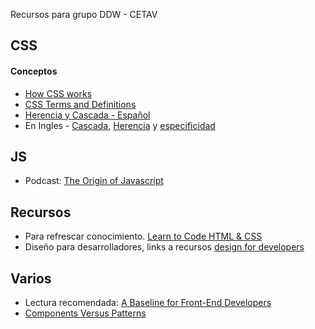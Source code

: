 Recursos para grupo DDW - CETAV

CSS
------

#### Conceptos
* [How CSS works](https://developer.mozilla.org/en-US/docs/Web/Guide/CSS/Getting_started/How_CSS_works)
* [CSS Terms and Definitions](http://www.impressivewebs.com/css-terms-definitions/)
* [Herencia y Cascada - Español](http://mosaic.uoc.edu/ac/le/es/m6/ud2/)
* En Ingles - [Cascada](http://nicolasgallagher.com/css-cascade-specificity-inheritance/), [Herencia](https://developer.mozilla.org/en-US/docs/Web/CSS/inheritance) y [especificidad](https://developer.mozilla.org/en-US/docs/Web/CSS/Specificity)

JS
------
* Podcast: [The Origin of Javascript](http://devchat.tv/js-jabber/124-jsj-the-origin-of-javascript-with-brendan-eich)

Recursos
------
* Para refrescar conocimiento. [Learn to Code HTML & CSS](http://learn.shayhowe.com/html-css/)
* Diseño para desarrolladores, links a recursos [design for developers](https://danbarber.me/design-for-developers/)

Varios
------
* Lectura recomendada: [A Baseline for Front-End Developers](http://rmurphey.com/blog/2012/04/12/a-baseline-for-front-end-developers/) 
* [Components Versus Patterns](http://www.uie.com/articles/components_vs_patterns/)
